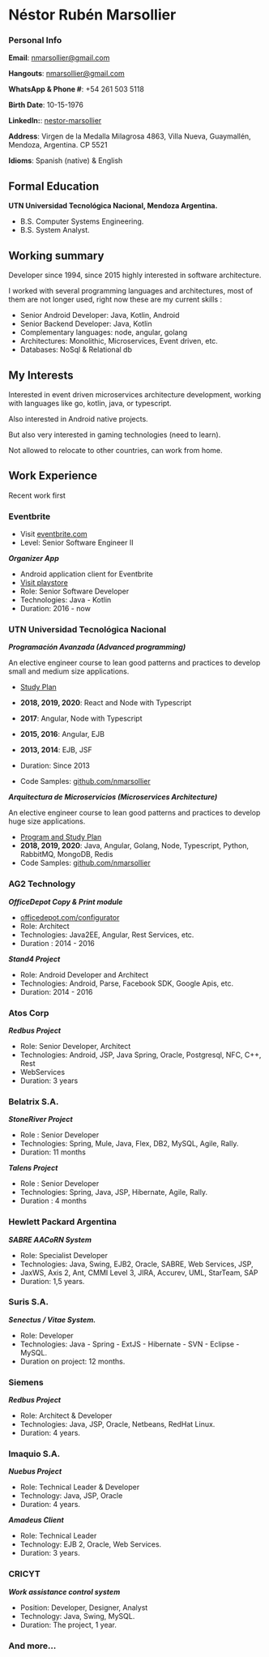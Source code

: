 # Néstor Rubén Marsollier

### Personal Info

__Email__: nmarsollier@gmail.com

__Hangouts__: nmarsollier@gmail.com

__WhatsApp & Phone #__: +54 261 503 5118

__Birth Date__: 10-15-1976

__LinkedIn:__: [nestor-marsollier](https://www.linkedin.com/in/nestor-marsollier-a2006117/)

__Address__: Virgen de la Medalla Milagrosa 4863, Villa Nueva, Guaymallén, Mendoza,  Argentina. CP 5521

__Idioms__: Spanish (native) & English

## Formal Education

__UTN Universidad Tecnológica Nacional, Mendoza Argentina.__

- B.S. Computer Systems Engineering.
- B.S. System Analyst.


## Working summary

Developer since 1994, since 2015 highly interested in software architecture.

I worked with several programming languages and architectures, most of them are not longer used, right now these are my current skills :

- Senior Android Developer: Java, Kotlin, Android
- Senior Backend Developer: Java, Kotlin
- Complementary languages: node, angular, golang
- Architectures: Monolithic, Microservices, Event driven, etc.
- Databases: NoSql & Relational db

## My Interests

Interested in event driven microservices architecture development, working with languages like go, kotlin, java, or typescript.

Also interested in Android native projects.

But also very interested in gaming technologies (need to learn).

Not allowed to relocate to other countries, can work from home.

## __Work Experience__

Recent work first

### Eventbrite

- Visit [eventbrite.com](https://www.eventbrite.com/)
- Level: Senior Software Engineer II

___Organizer App___

- Android application client for Eventbrite
- [Visit playstore](https://play.google.com/store/apps/details?id=com.eventbrite.organizer)
- Role: Senior Software Developer
- Technologies: Java - Kotlin
- Duration: 2016 - now

### UTN Universidad Tecnológica Nacional

___Programación Avanzada (Advanced programming)___

An elective engineer course to lean good patterns and practices to develop small and medium size applications.

- [Study Plan](http://www.frm.utn.edu.ar/index.php?option=com_content&view=article&id=262&Itemid=579)

- __2018, 2019, 2020__: React and Node with Typescript
- __2017__: Angular, Node with Typescript
- __2015, 2016__: Angular, EJB
- __2013, 2014__: EJB, JSF

- Duration: Since 2013
- Code Samples: [github.com/nmarsollier](https://github.com/nmarsollier/)

___Arquitectura de Microservicios (Microservices Architecture)___

An elective engineer course to lean good patterns and practices to develop huge size applications.

- [Program and Study Plan](http://www.frm.utn.edu.ar/index.php?option=com_content&view=article&id=262&Itemid=579)
- __2018, 2019, 2020__: Java, Angular, Golang, Node, Typescript, Python, RabbitMQ, MongoDB, Redis
- Code Samples:  [github.com/nmarsollier](https://github.com/nmarsollier/)

### AG2 Technology

___OfficeDepot Copy & Print module___
- [officedepot.com/configurator](http://www.officedepot.com/configurator/pod/#/product/copiesAndFlyers)
- Role: Architect
- Technologies: Java2EE, Angular, Rest Services, etc.
- Duration : 2014 - 2016

___Stand4 Project___

- Role: Android Developer and Architect
- Technologies: Android, Parse, Facebook SDK, Google Apis, etc.
- Duration: 2014 - 2016

### Atos Corp

___Redbus Project___

- Role: Senior Developer, Architect
- Technologies: Android, JSP, Java Spring, Oracle, Postgresql, NFC, C++, Rest
- WebServices
- Duration: 3 years

### Belatrix S.A.

___StoneRiver Project___

- Role : Senior Developer
- Technologies: Spring, Mule, Java, Flex, DB2, MySQL, Agile, Rally.
- Duration: 11 months

___Talens Project___

- Role : Senior Developer
- Technologies: Spring, Java, JSP, Hibernate, Agile, Rally.
- Duration : 4 months

### Hewlett Packard Argentina

___SABRE AACoRN System___

- Role: Specialist Developer
- Technologies: Java, Swing, EJB2, Oracle, SABRE, Web Services, JSP,
- JaxWS, Axis 2, Ant, CMMI Level 3, JIRA, Accurev, UML, StarTeam, SAP
- Duration: 1,5 years.

### Suris S.A.

___Senectus / Vitae System.___

- Role: Developer
- Technologies: Java - Spring - ExtJS - Hibernate - SVN - Eclipse - MySQL.
- Duration on project: 12 months.

### Siemens

___Redbus Project___

- Role: Architect & Developer
- Technologies: Java, JSP, Oracle, Netbeans, RedHat Linux.
- Duration: 4 years.

### Imaquio S.A.

___Nuebus Project___

- Role: Technical Leader & Developer
- Technology: Java, JSP, Oracle
- Duration: 4 years.

___Amadeus Client___

- Role: Technical Leader
- Technology: EJB 2, Oracle, Web Services.
- Duration: 3 years.

### CRICYT

___Work assistance control system___

- Position: Developer, Designer, Analyst
- Technology: Java, Swing, MySQL.
- Duration: The project, 1 year.

### And more...